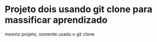 # Projeto dois usando git clone para massificar aprendizado 

mesmo projeto, somente usado o git clone
